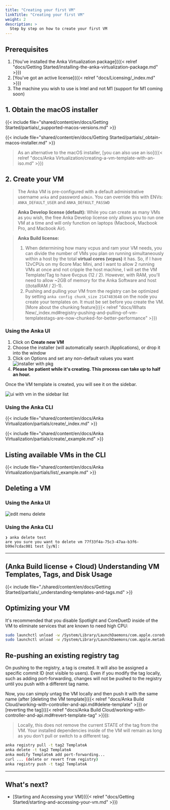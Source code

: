 ```yaml
---
title: "Creating your first VM"
linkTitle: "Creating your first VM"
weight: 2
description: >
  Step by step on how to create your first VM
---
```


## Prerequisites

1. [You've installed the Anka Virtualization package]({{< relref "docs/Getting Started/installing-the-anka-virtualization-package.md" >}})
2. [You've got an active license]({{< relref "docs/Licensing/_index.md" >}})
3. The machine you wish to use is Intel and not M1 (support for M1 coming soon)

## 1. Obtain the macOS installer

{{< include file="shared/content/en/docs/Getting Started/partials/_supported-macos-versions.md" >}}

{{< include file="shared/content/en/docs/Getting Started/partials/_obtain-macos-installer.md" >}}

> As an alternative to the macOS installer, [you can also use an iso]({{< relref "docs/Anka Virtualization/creating-a-vm-template-with-an-iso.md" >}})

## 2. Create your VM

> The Anka VM is pre-configured with a default administrative username `anka` and password `admin`. You can override this with ENVs: `ANKA_DEFAULT_USER` and `ANKA_DEFAULT_PASSWD`

> **Anka Develop license (default):** While you can create as many VMs as you wish, the free Anka Develop license only allows you to run one VM at a time and will only function on laptops (Macbook, Macbook Pro, and Macbook Air).

> **Anka Build license:** 
> 1. When determining how many vcpus and ram your VM needs, you can divide the number of VMs you plan on running simultaneously within a host by the total **virtual cores (vcpus)** it has. So, if I have 12vCPUs on my 6core Mac Mini, and I want to allow 2 running VMs at once and not cripple the host machine, I will set the VM Template/Tag to have 6vcpus (12 / 2). However, with RAM, you'll need to allow ~2GB of memory for the Anka Software and host ((totalRAM / 2)-1).
> 2. Pushing and pulling your VM from the registry can be optimized by setting `anka config chunk_size 2147483648` on the node you create your templates on. It must be set before you create the VM. [More about the chunking feature]({{< relref "docs/Whats New/_index.md#registry-pushing-and-pulling-of-vm-templatestags-are-now-chunked-for-better-performance" >}})

### Using the Anka UI

1. Click on **Create new VM**
2. Choose the installer (will automatically search /Applications), or drop it into the window
3. Click on Options and set any non-default values you want
![installer with pkg](/images/getting-started/creating-your-first-vm/create-vm-window-with-options.png)
4. **Please be patient while it's creating. This process can take up to half an hour.**

Once the VM template is created, you will see it on the sidebar.

![ui with vm in the sidebar list](/images/getting-started/creating-your-first-vm/ui-vm-in-sidebar.png)

### Using the Anka CLI

{{< include file="shared/content/en/docs/Anka Virtualization/partials/create/_index.md" >}}

{{< include file="shared/content/en/docs/Anka Virtualization/partials/create/_example.md" >}}

## Listing available VMs in the CLI

{{< include file="shared/content/en/docs/Anka Virtualization/partials/list/_example.md" >}}

## Deleting a VM

### Using the Anka UI

![edit menu delete](/images/getting-started/creating-your-first-vm/edit-menu-delete.png)

### Using the Anka CLI

```shell
❯ anka delete test
are you sure you want to delete vm 77f33f4a-75c3-47aa-b3f6-b99e7cdac001 test [y/N]:
```

---

## (Anka Build license + Cloud) Understanding VM Templates, Tags, and Disk Usage

{{< include file="./shared/content/en/docs/Getting Started/partials/_understanding-templates-and-tags.md" >}}

## Optimizing your VM

It's recommended that you disable Spotlight and CoreDuetD inside of the VM to eliminate services that are known to need high CPU:
```bash
sudo launchctl unload -w /System/Library/LaunchDaemons/com.apple.coreduetd.osx.plist 
sudo launchctl unload -w /System/Library/LaunchDaemons/com.apple.metadata.mds.plist
```

## Re-pushing an existing registry tag

On pushing to the registry, a tag is created. It will also be assigned a specific commit ID (not visible to users). Even if you modify the tag locally, such as adding port-forwarding, changes will not be pushed to the registry until you push with a different tag name.

Now, you can simply untag the VM locally and then push it with the same name (after [deleting the VM template]({{< relref "docs/Anka Build Cloud/working-with-controller-and-api.md#delete-template" >}}) or [reverting the tag]({{< relref "docs/Anka Build Cloud/working-with-controller-and-api.md#revert-template-tag" >}})):

> Locally, this does not remove the current STATE of the tag from the VM. Your installed dependencies inside of the VM will remain as long as you don't pull or switch to a different tag.

```bash
anka registry pull -t tag2 TemplateA
anka delete -t tag2 TemplateA
anka modify TemplateA add port-forwarding...
curl ... (delete or revert from registry)
anka registry push -t tag2 TemplateA
```

---

## What's next?

- [Starting and Accessing your VM]({{< relref "docs/Getting Started/starting-and-accessing-your-vm.md" >}})
